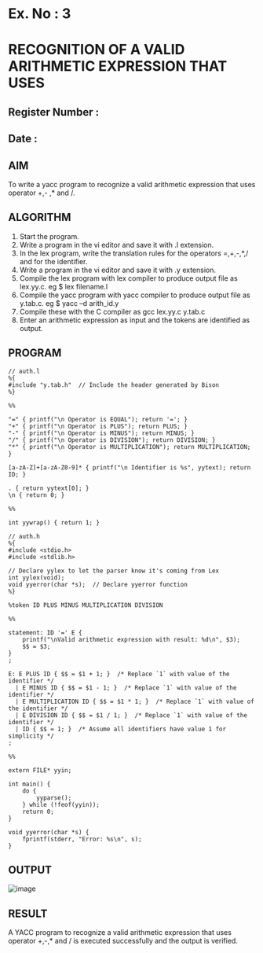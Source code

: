 # Ex. No : 3	
# RECOGNITION OF A VALID ARITHMETIC EXPRESSION THAT USES
## Register Number :
## Date : 

## AIM   
To write a yacc program to recognize a valid arithmetic expression that uses operator +,- ,* and /.

## ALGORITHM
1.	Start the program.
2.	Write a program in the vi editor and save it with .l extension.
3.	In the lex program, write the translation rules for the operators =,+,-,*,/ and for the identifier.
4.	Write a program in the vi editor and save it with .y extension.
5.	Compile the lex program with lex compiler to produce output file as lex.yy.c. eg $ lex filename.l
6.	Compile the yacc program with yacc compiler to produce output file as y.tab.c. eg $ yacc –d arith_id.y
7.	Compile these with the C compiler as gcc lex.yy.c y.tab.c
8.	Enter an arithmetic expression as input and the tokens are identified as output.

## PROGRAM
```
// auth.l
%{
#include "y.tab.h"  // Include the header generated by Bison
%}

%%

"=" { printf("\n Operator is EQUAL"); return '='; }
"+" { printf("\n Operator is PLUS"); return PLUS; }
"-" { printf("\n Operator is MINUS"); return MINUS; }
"/" { printf("\n Operator is DIVISION"); return DIVISION; }
"*" { printf("\n Operator is MULTIPLICATION"); return MULTIPLICATION; }

[a-zA-Z]+[a-zA-Z0-9]* { printf("\n Identifier is %s", yytext); return ID; }

. { return yytext[0]; }
\n { return 0; }

%%

int yywrap() { return 1; }

// auth.h
%{
#include <stdio.h>
#include <stdlib.h>

// Declare yylex to let the parser know it's coming from Lex
int yylex(void);
void yyerror(char *s);  // Declare yyerror function
%}

%token ID PLUS MINUS MULTIPLICATION DIVISION

%%

statement: ID '=' E {
    printf("\nValid arithmetic expression with result: %d\n", $3);
    $$ = $3;
}
;

E: E PLUS ID { $$ = $1 + 1; }  /* Replace `1` with value of the identifier */
  | E MINUS ID { $$ = $1 - 1; }  /* Replace `1` with value of the identifier */
  | E MULTIPLICATION ID { $$ = $1 * 1; }  /* Replace `1` with value of the identifier */
  | E DIVISION ID { $$ = $1 / 1; }  /* Replace `1` with value of the identifier */
  | ID { $$ = 1; }  /* Assume all identifiers have value 1 for simplicity */
;

%%

extern FILE* yyin;

int main() {
    do {
        yyparse();
    } while (!feof(yyin));
    return 0;
}

void yyerror(char *s) {
    fprintf(stderr, "Error: %s\n", s);
}

```
## OUTPUT 
![image](https://github.com/user-attachments/assets/03df6b3d-9932-4956-abe2-f68742adb49e)

## RESULT
A YACC program to recognize a valid arithmetic expression that uses operator +,-,* and / is executed successfully and the output is verified.
